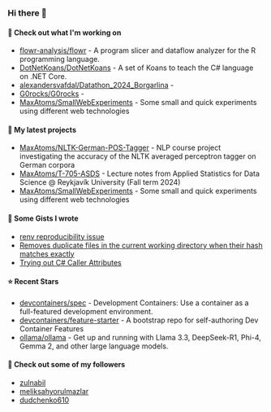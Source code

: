 ### Hi there 👋

#### 👷 Check out what I'm working on

- [flowr-analysis/flowr](https://github.com/flowr-analysis/flowr) - A program slicer and dataflow analyzer for the R programming language.
- [DotNetKoans/DotNetKoans](https://github.com/DotNetKoans/DotNetKoans) - A set of Koans to teach the C# language on .NET Core.
- [alexandersvafdal/Datathon_2024_Borgarlina](https://github.com/alexandersvafdal/Datathon_2024_Borgarlina) - 
- [G0rocks/G0rocks](https://github.com/G0rocks/G0rocks) - 
- [MaxAtoms/SmallWebExperiments](https://github.com/MaxAtoms/SmallWebExperiments) - Some small and quick experiments using different web technologies

#### 🌱 My latest projects

- [MaxAtoms/NLTK-German-POS-Tagger](https://github.com/MaxAtoms/NLTK-German-POS-Tagger) - NLP course project investigating the accuracy of the NLTK averaged perceptron tagger on German corpora
- [MaxAtoms/T-705-ASDS](https://github.com/MaxAtoms/T-705-ASDS) - Lecture notes from Applied Statistics for Data Science @ Reykjavík University (Fall term 2024)
- [MaxAtoms/SmallWebExperiments](https://github.com/MaxAtoms/SmallWebExperiments) - Some small and quick experiments using different web technologies

#### 📓 Some Gists I wrote

- [renv reproducibility issue](https://gist.github.com/fa19949eb41f7bdc24277cc49a73de2f)
- [Removes duplicate files in the current working directory when their hash matches exactly](https://gist.github.com/adb1a103726545c84d591b7be5eec134)
- [Trying out C# Caller Attributes](https://gist.github.com/9b9f14f7bab6d7ed7a64316d211d5f5d)

#### ⭐ Recent Stars

- [devcontainers/spec](https://github.com/devcontainers/spec) - Development Containers: Use a container as a full-featured development environment.
- [devcontainers/feature-starter](https://github.com/devcontainers/feature-starter) - A  bootstrap repo for self-authoring Dev Container Features
- [ollama/ollama](https://github.com/ollama/ollama) - Get up and running with Llama 3.3, DeepSeek-R1, Phi-4, Gemma 2, and other large language models.

#### 👯 Check out some of my followers

- [zulnabil](https://github.com/zulnabil)
- [meliksahyorulmazlar](https://github.com/meliksahyorulmazlar)
- [dudchenko610](https://github.com/dudchenko610)
